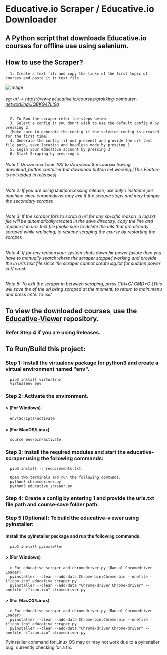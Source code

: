 # Educative.io Scraper / Educative.io Downloader
## A Python script that downloads Educative.io courses for offline use using selenium.

## How to use the Scraper?
      1. Create a text file and copy the links of the first topic of courses and paste it in text file.
      
![image](https://user-images.githubusercontent.com/48487849/162980989-0f128b3d-c969-4809-8553-2bc6791f34b8.png)
      
######   eg: url -> https://www.educative.io/courses/grokking-computer-networking/JQBKG47LlGg
      2. To Run the scraper refer the steps below.
      3. Select a config if you don't wish to use the default config 0 by pressing 2. 
      (Make sure to generate the config if the selected config is created for the first time)
      4. Generate the config (if not present) and provide the url text file path, save location and headless mode by pressing 1.
      5. Login your educative account by pressing 3.
      6. Start Scraping by pressing 4.
      
######   Note 1: Uncomment line 403 to download the courses having download_button container but download button not working.[This Feature is not added in releases]
######   Note 2: If you are using Multiprocessing release, use only 1 instance per machine since chromedriver may exit if the scraper stops and may hamper the secondary scraper.
######   Note 3: If the scraper fails to scrap a url for any specific reason, a log.txt file will be automatically created in the save directory, copy the <index url> line and replace it in urls text file (make sure to delete the urls that are already scraped while replacing) to resume scraping the course by restarting the scraper.
######   Note 4: If for any reason your system shuts down for power failure then you have to manually search where the scraper stopped working and provide the <index url> in urls text file since the scraper cannot create log.txt for sudden power cut/ crash.
######   Note 5: To exit the scraper in between scraping, press Ctrl+C/ CMD+C (This will save the <index url> of the url being scraped at the moment) to return to main menu and press enter to exit
      
## To view the downloaded courses, use the [Educative-Viewer](https://github.com/anilabhadatta/educative-viewer) repository.
### Refer Step 4 if you are using Releases.
      
## To Run/Build this project:

### Step 1: Install the virtualenv package for python3 and create a virtual environment named "env".

      
      pip3 install virtualenv 
      virtualenv env 
      

### Step 2: Activate the environment.
#### > (For Windows) 
      
      env\Scripts\activate
      
#### > (For MacOS/Linux) 
      
      source env/bin/activate
      
### Step 3: Install the required modules and start the educative-scraper using the following commands:
      
      pip3 install -r requirements.txt
      
      Open two terminals and run the following commands.
      python3 chromedriver.py
      python3 educative_scraper.py
      

### Step 4: Create a config by entering 1 and provide the urls.txt file path and course-save folder path.


### Step 5 (Optional): To build the educative-viewer using pyinstaller:
      
#### Install the pyinstaller package and run the following commands.
      
      pip3 install pyinstaller
      
#### > (For Windows) 
      
      > For educative_scraper and chromedriver.py (Manual Chromedriver Loader)
      pyinstaller --clean --add-data Chrome-bin;Chrome-bin --onefile -i"icon.ico" educative_scraper.py
      pyinstaller --clean --add-data "Chrome-driver;Chrome-driver" --onefile -i"icon.ico" chromedriver.py
      
#### > (For MacOS/Linux) 
      
      > For educative_scraper and chromedriver.py (Manual Chromedriver Loader)
      pyinstaller --clean --add-data Chrome-bin:Chrome-bin --onefile -i"icon.ico" educative_scraper.py
      pyinstaller --clean --add-data "Chrome-driver:Chrome-driver" --onefile -i"icon.ico" chromedriver.py


Pyinstaller command for Linux OS may or may not work due to a pyinstaller bug, currently checking for a fix.
